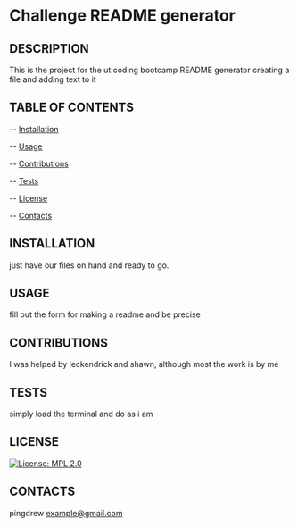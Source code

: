 # Challenge README generator
  ## DESCRIPTION 
  This is the project for the ut coding bootcamp README generator creating a file and adding text to it
  ## TABLE OF CONTENTS
  -- [Installation](#installation)

  -- [Usage](#usage)

  -- [Contributions](#contributions)

  -- [Tests](#tests)

  -- [License](#license)

  -- [Contacts](#contacts)

  ## INSTALLATION
  just have our files on hand and ready to go.
  ## USAGE
  fill out the form for making a readme and be precise
  ## CONTRIBUTIONS
  I was helped by leckendrick and shawn, although most the work is by me
  ## TESTS
  simply load the terminal and do as i am
  ## LICENSE 
  [![License: MPL 2.0](https://img.shields.io/badge/License-MPL_2.0-brightgreen.svg)](https://opensource.org/licenses/MPL-2.0)
  ## CONTACTS
  pingdrew example@gmail.com

